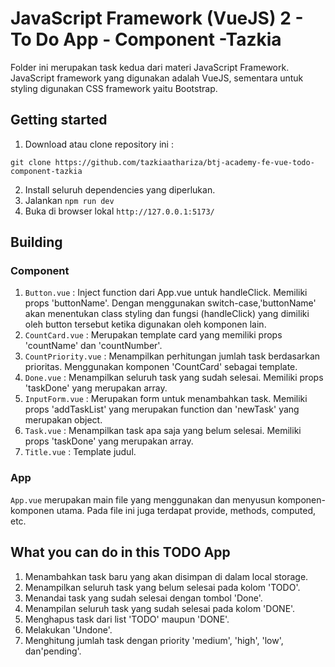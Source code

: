 # JavaScript Framework (VueJS) 2 - To Do App - Component -Tazkia
Folder ini merupakan task kedua dari materi JavaScript Framework. JavaScript framework yang digunakan adalah VueJS, sementara untuk styling digunakan CSS framework yaitu Bootstrap. 

## Getting started
1. Download atau clone repository ini :
```
git clone https://github.com/tazkiaathariza/btj-academy-fe-vue-todo-component-tazkia
```
2. Install seluruh dependencies yang diperlukan.
2. Jalankan `npm run dev`
3. Buka di browser lokal `http://127.0.0.1:5173/`

## Building
### Component
1. `Button.vue` : Inject function dari App.vue untuk handleClick. Memiliki props 'buttonName'. Dengan menggunakan switch-case,'buttonName' akan menentukan class styling dan fungsi (handleClick) yang dimiliki oleh button tersebut ketika digunakan oleh komponen lain.
2. `CountCard.vue` : Merupakan template card yang memiliki props 'countName' dan 'countNumber'. 
3. `CountPriority.vue` : Menampilkan perhitungan jumlah task berdasarkan prioritas. Menggunakan komponen 'CountCard' sebagai template.
4. `Done.vue` : Menampilkan seluruh task yang sudah selesai. Memiliki props 'taskDone' yang merupakan array.
5. `InputForm.vue` : Merupakan form untuk menambahkan task. Memiliki props 'addTaskList' yang merupakan function dan 'newTask' yang merupakan object.
6. `Task.vue` : Menampilkan task apa saja yang belum selesai. Memiliki props 'taskDone' yang merupakan array.
7. `Title.vue` : Template judul.
### App
`App.vue` merupakan main file yang menggunakan dan menyusun komponen-komponen utama. Pada file ini juga terdapat provide, methods, computed, etc.

## What you can do in this TODO App
1. Menambahkan task baru yang akan disimpan di dalam local storage.
2. Menampilkan seluruh task yang belum selesai pada kolom 'TODO'.
3. Menandai task yang sudah selesai dengan tombol 'Done'.
4. Menampilan seluruh task yang sudah selesai pada kolom 'DONE'.
5. Menghapus task dari list 'TODO' maupun 'DONE'.
6. Melakukan 'Undone'.
7. Menghitung jumlah task dengan priority 'medium', 'high', 'low', dan'pending'.